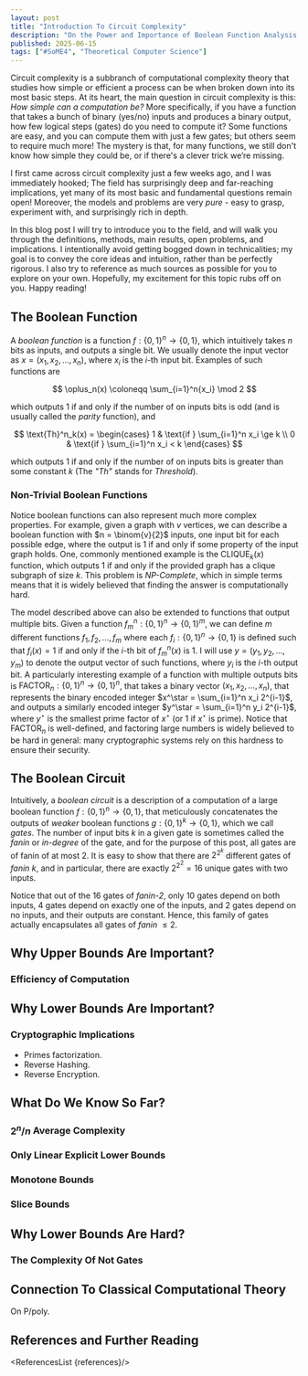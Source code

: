 ```yaml
---
layout: post
title: "Introduction To Circuit Complexity"
description: "On the Power and Importance of Boolean Function Analysis, and Why It Is So Hard?"
published: 2025-06-15
tags: ["#SoME4", "Theoretical Computer Science"]
---
```


<script lang="ts">
    import Ref from "$lib/Ref.svelte";
    import ReferencesList from "$lib/ReferencesList.svelte";

    import Circuit from "./lib/Circuit.svelte";
    import GatesView from "./lib/GatesView.svelte";

    let references = [];
</script>

Circuit complexity is a subbranch of computational complexity theory that
studies how simple or efficient a process can be when broken down into its most
basic steps.
At its heart, the main question in circuit complexity is this: *How simple can a
computation be?* More specifically, if you have a function that takes a bunch of
binary (yes/no) inputs and produces a binary output, how few logical steps (gates)
do you need to compute it? Some functions are easy, and you can compute them with
just a few gates; but others seem to require much more! The mystery is that, for
many functions, we still don't know how simple they could be, or if there's a
clever trick we’re missing.<Ref
    title="Circuit Complexity"
    people="Wikipedia"
    url="https://en.wikipedia.org/wiki/Circuit_complexity"
    references={references}
/>

I first came across circuit complexity just a few weeks ago, and I was immediately hooked;
The field has surprisingly deep and far-reaching implications, yet many of its most basic and fundamental questions remain open!
Moreover, the models and problems are very *pure* - easy to grasp, experiment with, and surprisingly rich in depth.

In this blog post I will try to introduce you to the field, and will walk you
through the definitions, methods, main results, open problems, and implications.
I intentionally avoid getting bogged down in technicalities; my goal is to
convey the core ideas and intuition, rather than be perfectly rigorous.
I also try to reference as much sources as possible for you to explore on your
own. Hopefully, my excitement for this topic rubs off on you. Happy reading!

## The Boolean Function

A *boolean function* is a function $f : \{0,1\}^n \to \{0, 1\}$, which
intuitively takes $n$ bits as inputs, and outputs a single bit.
We usually denote the input vector as $x = (x_1, x_2, ..., x_n)$, where $x_i$ is
the $i$-th input bit.
Examples of such functions are

$$
\oplus_n(x) \coloneqq \sum_{i=1}^n{x_i} \mod 2
$$

which outputs 1 if and only if the number of on inputs bits is odd (and is
usually called the *parity* function),<Ref
    title="Parity function"
    url="https://en.wikipedia.org/wiki/Parity_function"
    people="Wikipedia"
    references={references}
/> and

$$
\text{Th}^n_k(x) =
    \begin{cases}
        1 & \text{if } \sum_{i=1}^n x_i \ge k \\
        0 & \text{if } \sum_{i=1}^n x_i < k
    \end{cases}
$$

which outputs 1 if and only if the number of on inputs bits is greater than some
constant $k$ (The *"Th"* stands for *Threshold*).

### Non-Trivial Boolean Functions

Notice boolean functions can also represent much more complex properties. For
example, given a graph with $v$ vertices, we can describe a boolean function
with $n = \binom{v}{2}$ inputs, one input bit for each possible edge, where the
output is 1 if and only if some property of the input graph holds.
One, commonly mentioned example is the $\text{CLIQUE}_k(x)$ function, which outputs
1 if and only if the provided graph has a clique subgraph of size $k$.
This problem is *NP-Complete*, which in simple terms means that it
is widely believed that finding the answer is computationally hard.<Ref
    title="Clique problem"
    url="https://en.wikipedia.org/wiki/Clique_problem"
    people="Wikipedia"
    references={references}
/>

The model described above can also be extended to functions that output multiple bits.
Given a function $f^n_m : \{0, 1\}^n \to \{0, 1\}^m$, we can define $m$ different
functions $f_1, f_2, \dots, f_m$ where each $f_i : \{0, 1\}^n \to \{0, 1\}$ is
defined such that $f_i(x) = 1$ if and only if the $i$-th bit of $f^n_m(x)$ is 1.
I will use $y = (y_1, y_2, \dots, y_m)$ to denote the output vector of such
functions, where $y_i$ is the $i$-th output bit.
A particularly interesting example of a function with multiple outputs bits is
$\text{FACTOR}_n : \{0, 1\}^n \to \{0, 1\}^n$,
that takes a binary vector $(x_1, x_2, \dots, x_n)$, that represents the binary
encoded integer $x^\star = \sum_{i=1}^n x_i 2^{i-1}$, and outputs a similarly
encoded integer $y^\star = \sum_{i=1}^n y_i 2^{i-1}$, where $y^\star$ is the
smallest prime factor of $x^\star$ (or $1$ if $x^\star$ is prime).<Ref
    title="Integer factorization"
    url="https://en.wikipedia.org/wiki/Integer_factorization"
    people="Wikipedia"
    references={references}
/>
Notice that $\text{FACTOR}_n$ is well-defined, and factoring large numbers is
widely believed to be hard in general: many cryptographic systems rely on this
hardness to ensure their security.<Ref
    title="RSA cryptosystem"
    url="https://en.wikipedia.org/wiki/RSA_cryptosystem"
    people="Wikipedia"
    references={references}
/>

## The Boolean Circuit

Intuitively, a *boolean circuit* is a description of a computation of a large
boolean function $f : \{0, 1\}^n \to \{0,1\}$, that meticulously concatenates
the outputs of *weaker* boolean functions $g : \{0, 1\}^k \to \{0, 1\}$, which
we call *gates*. The number of input bits $k$ in a given gate is sometimes called
the *fanin* or *in-degree* of the gate, and for the purpose of this post, all
gates are of fanin of at most 2.
It is easy to show that there are $2^{2^k}$ different gates of *fanin* $k$, and
in particular, there are exactly $2^{2^2} = 16$ unique gates with two inputs.

<GatesView />

Notice that out of the 16 gates of *fanin-2*, only <a>10 gates</a> depend on
both inputs, <a>4 gates</a> depend on exactly one of the inputs, and <a>2 gates</a>
depend on no inputs, and their outputs are constant. Hence, this family of gates
actually encapsulates all gates of *fanin* $\le 2$.

<Circuit />

## Why Upper Bounds Are Important?

### Efficiency of Computation

## Why Lower Bounds Are Important?

### Cryptographic Implications

- Primes factorization.
- Reverse Hashing.
- Reverse Encryption.

## What Do We Know So Far?

### $2^n / n$ Average Complexity

### Only Linear Explicit Lower Bounds

### Monotone Bounds

### Slice Bounds

## Why Lower Bounds Are Hard?

### The Complexity Of Not Gates

## Connection To Classical Computational Theory

On $\textsf{P}/\textsf{poly}$.

## References and Further Reading

<Ref
    title="Boolean Function Complexity: Advances and Frontiers"
    url="https://www.doi.org/10.1007/978-3-642-24508-4"
    people="Stasys Jukna"
    references={references}
/>

<ReferencesList {references}/>
